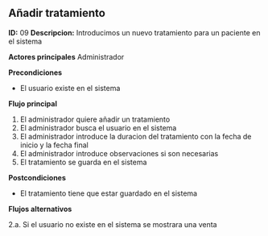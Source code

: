 ## Añadir tratamiento
**ID:** 09 **Descripcion:** Introducimos un nuevo tratamiento para un paciente en el sistema

**Actores principales** Administrador

**Precondiciones**
  * El usuario existe en el sistema

**Flujo principal**
  1. El administrador quiere añadir un tratamiento
  2. El administrador busca el usuario en el sistema
  3. El administrador introduce la duracion del tratamiento con la fecha de inicio y la fecha final
  4. El administrador introduce observaciones si son necesarias
  5. El tratamiento se guarda en el sistema
  
**Postcondiciones**
  * El tratamiento tiene que estar guardado en el sistema

**Flujos alternativos**

  2.a. Si el usuario no existe en el sistema se mostrara una venta
